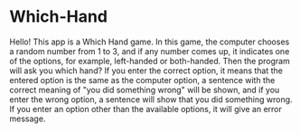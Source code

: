 # Which-Hand
Hello!
This app is a Which Hand game.
In this game, the computer chooses a random number from 1 to 3, and if any number comes up, it indicates one of the options, for example, left-handed or both-handed.
Then the program will ask you which hand?
If you enter the correct option, it means that the entered option is the same as the computer option, a sentence with the correct meaning of "you did something wrong" will be shown, and if you enter the wrong option, a sentence will show that you did something wrong.
If you enter an option other than the available options, it will give an error message.
